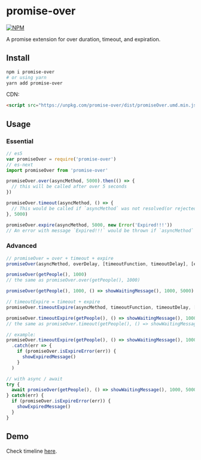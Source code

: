 # promise-over

[![NPM](https://nodei.co/npm/promise-over.png)](https://nodei.co/npm/promise-over/)

A promise extension for over duration, timeout, and expiration.

## Install

```bash
npm i promise-over
# or using yarn
yarn add promise-over
```

CDN:

```html
<script src="https://unpkg.com/promise-over/dist/promiseOver.umd.min.js"></script>
```

## Usage

### Essential

```javascript
// es5
var promiseOver = require('promise-over')
// es-next
import promiseOver from 'promise-over'

promiseOver.over(asyncMethod, 5000).then(() => {
  // this will be called after over 5 seconds
})

promiseOver.timeout(asyncMethod, () => {
  // This would be called if `asyncMethod` was not resolved(or rejected) yet in 5 seconds
}, 5000)

promiseOver.expire(asyncMethod, 5000, new Error('Expired!!!'))
// An error with message `Expired!!!` would be thrown if `asyncMethod` was not resolved(or rejected) yet in 5 seconds
```

### Advanced

```javascript
// promiseOver = over + timeout + expire
promiseOver(asyncMethod, overDelay, [timeoutFunction, timeoutDelay], [expireDelay[, thrownOnExpired]])

promiseOver(getPeople(), 1000)
// the same as promiseOver.over(getPeople(), 1000)

promiseOver(getPeople(), 1000, () => showWaitingMessage(), 1000, 5000)

// timeoutExpire = timeout + expire
promiseOver.timeoutExpire(asyncMethod, timeoutFunction, timeoutDelay, [expireDelay[, thrownOnExpired])

promiseOver.timeoutExpire(getPeople(), () => showWaitingMessage(), 1000)
// the same as promiseOver.timeout(getPeople(), () => showWaitingMessage(), 1000)

// example:
promiseOver.timeoutExpire(getPeople(), () => showWaitingMessage(), 1000, 5000)
  .catch(err => {
    if (promiseOver.isExpireError(err)) {
      showExpiredMessage()
    }
  )

// with async / await
try {
  await promiseOver(getPeople(), () => showWaitingMessage(), 1000, 5000)
} catch(err) {
  if (promiseOver.isExpireError(err)) {
    showExpiredMessage()
  }
}
```

## Demo

Check timeline [here](https://vdustr.github.io/promise-over).
